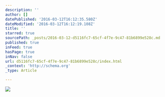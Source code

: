 ```yaml
---
description: ''
author: []
datePublished: '2016-03-12T16:12:35.580Z'
dateModified: '2016-03-12T16:12:19.108Z'
title: ''
starred: true
sourcePath: _posts/2016-03-12-d5116fc7-65cf-4f7e-9c47-81b6899e528c.md
published: true
inFeed: true
hasPage: true
inNav: false
url: d5116fc7-65cf-4f7e-9c47-81b6899e528c/index.html
_context: 'http://schema.org'
_type: Article

---
```

![](https://the-grid-user-content.s3-us-west-2.amazonaws.com/d461f0a3-ab29-42d4-9d67-28942c3eb959.png)